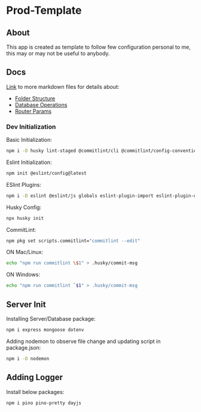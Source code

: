 # Prod-Template
## About
This app is created as template to follow few configuration personal to me, this may or may not be useful to anybody.
## Docs
[Link](https://github.com/cjmaaz/Prod-Template/blob/main/docs) to more markdown files for details about:
- [Folder Structure](https://github.com/cjmaaz/Prod-Template/blob/main/docs/folderStructure.md)
- [Database Operations](https://github.com/cjmaaz/Prod-Template/blob/main/docs/databaseOperation.md)
- [Router Params](https://github.com/cjmaaz/Prod-Template/blob/main/docs/routerParams.md)

### Dev Initialization
Basic Initialization:
```bash
npm i -D husky lint-staged @commitlint/cli @commitlint/config-conventional
```
Eslint Initialization:
```bash
npm init @eslint/config@latest
```
ESlint Plugins:
```bash
npm i -D eslint @eslint/js globals eslint-plugin-import eslint-plugin-unicorn @stylistic/eslint-plugin-js
```
Husky Config:
```bash
npx husky init
```
CommitLint:
```bash
npm pkg set scripts.commitlint="commitlint --edit"
```
ON Mac/Linux:
```bash
echo "npm run commitlint \$1" > .husky/commit-msg
```
ON Windows:
```bash
echo "npm run commitlint `$1" > .husky/commit-msg
```

## **Server Init**
Installing Server/Database package:
```bash
npm i express mongoose dotenv
```
Adding nodemon to observe file change and updating script in package.json:
```bash
npm i -D nodemon
```
## **Adding Logger**
Install below packages:
```bash
npm i pino pino-pretty dayjs
```
